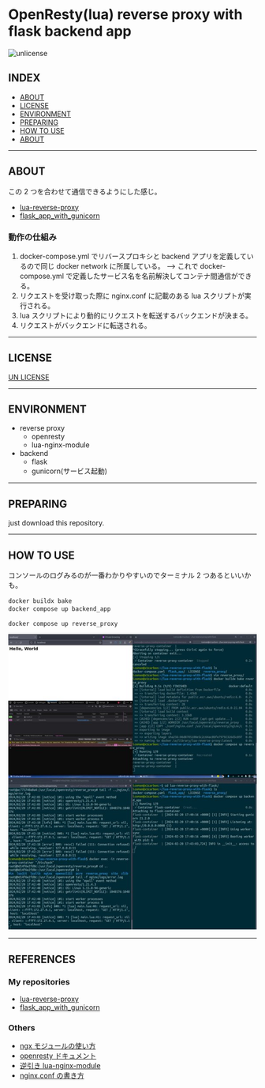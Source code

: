 # OpenResty(lua) reverse proxy with flask backend app

![unlicense](https://img.shields.io/github/license/RyosukeDTomita/lua-reverse-proxy-with-flask)

## INDEX

- [ABOUT](#about)
- [LICENSE](#license)
- [ENVIRONMENT](#environment)
- [PREPARING](#preparing)
- [HOW TO USE](#how-to-use)
- [ABOUT](#about)

---

## ABOUT

この 2 つを合わせて通信できるようにした感じ。

- [lua-reverse-proxy](https://github.com/RyosukeDTomita/lua-reverse-proxy)
- [flask_app_with_gunicorn](https://github.com/RyosukeDTomita/flask_app_with_gunicorn)

### 動作の仕組み

1. docker-compose.yml でリバースプロキシと backend アプリを定義しているので同じ docker network に所属している。 --> これで docker-compose.yml で定義したサービス名を名前解決してコンテナ間通信ができる。
2. リクエストを受け取った際に nginx.conf に記載のある lua スクリプトが実行される。
3. lua スクリプトにより動的にリクエストを転送するバックエンドが決まる。
4. リクエストがバックエンドに転送される。

---

## LICENSE

[UN LICENSE](./LICENSE)

---

## ENVIRONMENT

- reverse proxy
  - openresty
  - lua-nginx-module
- backend
  - flask
  - gunicorn(サービス起動)

---

## PREPARING

just download this repository.

---

## HOW TO USE

コンソールのログみるのが一番わかりやすいのでターミナル 2 つあるといいかも。

```shell
docker buildx bake
docker compose up backend_app
```

```shell
docker compose up reverse_proxy
```

![動作イメージ](./doc/fig/sample.png)

---

## REFERENCES

### My repositories

- [lua-reverse-proxy](https://github.com/RyosukeDTomita/lua-reverse-proxy)
- [flask_app_with_gunicorn](https://github.com/RyosukeDTomita/flask_app_with_gunicorn)

### Others

- [ngx モジュールの使い方](https://qiita.com/kz_takatsu/items/e94805a8e3cc285f9b33#ngxctx)
- [openresty ドキュメント](https://github.com/openresty/lua-nginx-module#directives)
- [逆引き lua-nginx-module](https://gist.github.com/ykst/52205d4d4968298137ea0050c4569170#nginx)
- [nginx.conf の書き方](https://qiita.com/shun198/items/c92977c6cd31eb2187fc)
